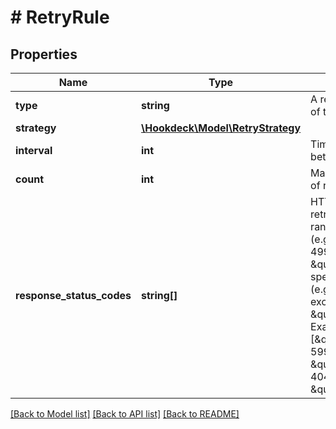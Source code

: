 # # RetryRule

## Properties

Name | Type | Description | Notes
------------ | ------------- | ------------- | -------------
**type** | **string** | A retry rule must be of type &#x60;retry&#x60; |
**strategy** | [**\Hookdeck\Model\RetryStrategy**](RetryStrategy.md) |  |
**interval** | **int** | Time in MS between each retry | [optional]
**count** | **int** | Maximum number of retries to attempt | [optional]
**response_status_codes** | **string[]** | HTTP codes to retry on. Accepts: range expressions (e.g., \&quot;400-499\&quot;, \&quot;&gt;400\&quot;), specific codes (e.g., 404), and exclusions (e.g., \&quot;!401\&quot;). Example: [\&quot;500-599\&quot;, \&quot;&gt;400\&quot;, 404, \&quot;!401\&quot;] | [optional]

[[Back to Model list]](../../README.md#models) [[Back to API list]](../../README.md#endpoints) [[Back to README]](../../README.md)
